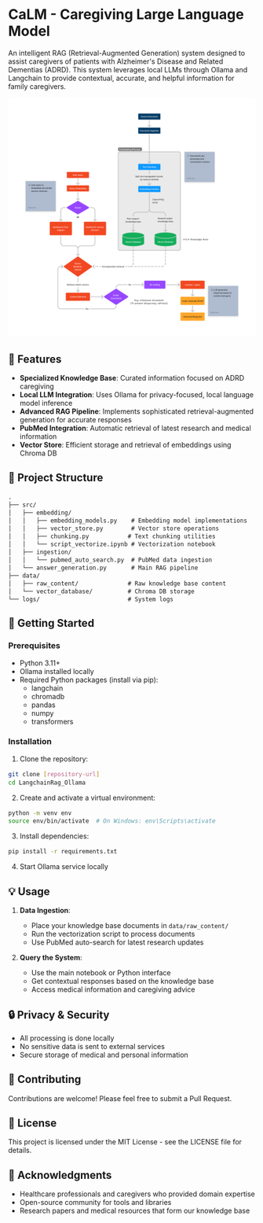 # CaLM - Caregiving Large Language Model

An intelligent RAG (Retrieval-Augmented Generation) system designed to assist caregivers of patients with Alzheimer's Disease and Related Dementias (ADRD). This system leverages local LLMs through Ollama and Langchain to provide contextual, accurate, and helpful information for family caregivers.

![Rag workflow](./public/calm-workflow.png)

## 🌟 Features

- **Specialized Knowledge Base**: Curated information focused on ADRD caregiving
- **Local LLM Integration**: Uses Ollama for privacy-focused, local language model inference
- **Advanced RAG Pipeline**: Implements sophisticated retrieval-augmented generation for accurate responses
- **PubMed Integration**: Automatic retrieval of latest research and medical information
- **Vector Store**: Efficient storage and retrieval of embeddings using Chroma DB

## 📁 Project Structure

```
.
├── src/
│   ├── embedding/
│   │   ├── embedding_models.py    # Embedding model implementations
│   │   ├── vector_store.py        # Vector store operations
│   │   ├── chunking.py           # Text chunking utilities
│   │   └── script_vectorize.ipynb # Vectorization notebook
│   ├── ingestion/
│   │   └── pubmed_auto_search.py  # PubMed data ingestion
│   └── answer_generation.py       # Main RAG pipeline
├── data/
│   ├── raw_content/              # Raw knowledge base content
│   └── vector_database/          # Chroma DB storage
└── logs/                         # System logs
```

## 🚀 Getting Started

### Prerequisites

- Python 3.11+
- Ollama installed locally
- Required Python packages (install via pip):
  - langchain
  - chromadb
  - pandas
  - numpy
  - transformers

### Installation

1. Clone the repository:
```bash
git clone [repository-url]
cd LangchainRag_Ollama
```

2. Create and activate a virtual environment:
```bash
python -m venv env
source env/bin/activate  # On Windows: env\Scripts\activate
```

3. Install dependencies:
```bash
pip install -r requirements.txt
```

4. Start Ollama service locally

## 💡 Usage

1. **Data Ingestion**:
   - Place your knowledge base documents in `data/raw_content/`
   - Run the vectorization script to process documents
   - Use PubMed auto-search for latest research updates

2. **Query the System**:
   - Use the main notebook or Python interface
   - Get contextual responses based on the knowledge base
   - Access medical information and caregiving advice

## 🔒 Privacy & Security

- All processing is done locally
- No sensitive data is sent to external services
- Secure storage of medical and personal information

## 🤝 Contributing

Contributions are welcome! Please feel free to submit a Pull Request.

## 📝 License

This project is licensed under the MIT License - see the LICENSE file for details.

## 🙏 Acknowledgments

- Healthcare professionals and caregivers who provided domain expertise
- Open-source community for tools and libraries
- Research papers and medical resources that form our knowledge base
